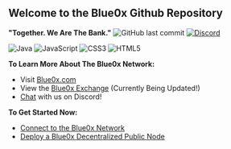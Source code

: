 **Welcome to the Blue0x Github Repository**
---
**"Together. We Are The Bank."**
![GitHub last commit](https://img.shields.io/github/last-commit/theBlue0x/new_docs?color=success)  [![Discord](https://img.shields.io/discord/823558528212008961?logo=discord)](https://discord.gg/EbBWRSPW63)

![Java](https://badges.aleen42.com/src/java.svg)
![JavaScript](https://img.shields.io/badge/-JavaScript-black?style=flat-square&logo=javascript)
![CSS3](https://img.shields.io/badge/-CSS3-1572B6?style=flat-square&logo=css3)
![HTML5](https://img.shields.io/badge/-HTML5-E34F26?style=flat-square&logo=html5&logoColor=white)

**To Learn More About The Blue0x Network:**

- Visit [Blue0x.com](https://blue0x.com)
- View the [Blue0x Exchange](https://exchange.blue0x.com)  (Currently Being Updated!)
- [Chat](https://discord.gg/EbBWRSPW63) with us on Discord!

**To Get Started Now:**
- [Connect to the Blue0x Network](https://learn.blue0x.com/connect)
- [Deploy a Blue0x Decentralized Public Node](https://learn.blue0x.com/connect/vps)
 

















